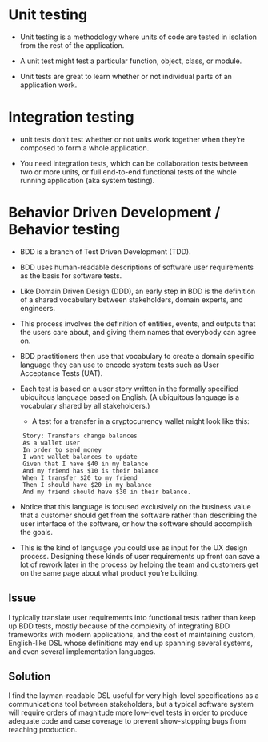 # Unit testing
	
* Unit testing is a methodology where units of code are tested in isolation from the rest of the application. 
	
* A unit test might test a particular function, object, class, or module. 

* Unit tests are great to learn whether or not individual parts of an application work.

# Integration testing
	
* unit tests don’t test whether or not units work together when they’re composed to form a whole application. 

* You need integration tests, which can be collaboration tests between two or more units, or full end-to-end functional tests of the whole running application (aka system testing). 

# Behavior Driven Development / Behavior testing

* BDD is a branch of Test Driven Development (TDD). 

* BDD uses human-readable descriptions of software user requirements as the basis for software tests.

* Like Domain Driven Design (DDD), an early step in BDD is the definition of a shared vocabulary between stakeholders, domain experts, and engineers. 

* This process involves the definition of entities, events, and outputs that the users care about, and giving them names that everybody can agree on.

* BDD practitioners then use that vocabulary to create a domain specific language they can use to encode system tests such as User Acceptance Tests (UAT).

* Each test is based on a user story written in the formally specified ubiquitous language based on English. (A ubiquitous language is a vocabulary shared by all stakeholders.)

	* A test for a transfer in a cryptocurrency wallet might look like this:

```
	Story: Transfers change balances
	As a wallet user
	In order to send money
	I want wallet balances to update
	Given that I have $40 in my balance
	And my friend has $10 is their balance
	When I transfer $20 to my friend
	Then I should have $20 in my balance
	And my friend should have $30 in their balance.
```
* Notice that this language is focused exclusively on the business value that a customer should get from the software rather than describing the user interface of the software, or how the software should accomplish the goals. 

* This is the kind of language you could use as input for the UX design process. Designing these kinds of user requirements up front can save a lot of rework later in the process by helping the team and customers get on the same page about what product you’re building.

## Issue
I typically translate user requirements into functional tests rather than keep up BDD tests, mostly because of the complexity of integrating BDD frameworks with modern applications, and the cost of maintaining custom, English-like DSL whose definitions may end up spanning several systems, and even several implementation languages.

## Solution
I find the layman-readable DSL useful for very high-level specifications as a communications tool between stakeholders, but a typical software system will require orders of magnitude more low-level tests in order to produce adequate code and case coverage to prevent show-stopping bugs from reaching production.
